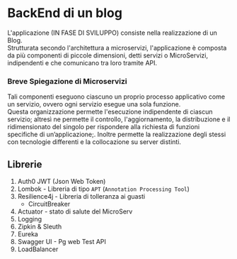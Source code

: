 # BackEnd di un blog
L'applicazione (IN FASE DI SVILUPPO) consiste nella realizzazione di un Blog.  
Strutturata secondo l'architettura a microservizi, l'applicazione è composta da più componenti di piccole dimensioni, detti servizi o MicroServizi, indipendenti e che comunicano tra loro tramite API.  

### Breve Spiegazione di Microservizi
Tali componenti eseguono ciascuno un proprio processo applicativo come un servizio, ovvero ogni servizio esegue una sola funzione.  
Questa organizzazione permette l'esecuzione indipendente di ciascun servizio; altresì ne permette il controllo, l'aggiornamento, la distribuzione e il ridimensionato del singolo per rispondere alla richiesta di funzioni specifiche di un’applicazione;.
Inoltre permette la realizzazione degli stessi con tecnologie differenti e la collocazione su server distinti.

## Librerie
1. Auth0 JWT (Json Web Token)
1. Lombok - Libreria di tipo `APT` (`Annotation Processing Tool`)
1. Resilience4j - Libreria di tolleranza ai guasti
    - CircuitBreaker
1. Actuator - stato di salute del MicroServ
1. Logging
1. Zipkin & Sleuth
1. Eureka
1. Swagger UI - Pg web Test API
1. LoadBalancer

